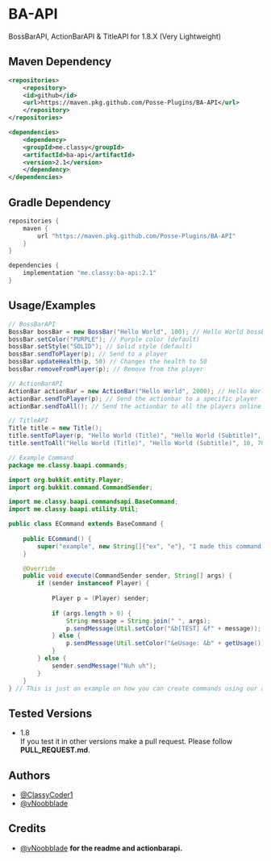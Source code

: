 # BA-API

BossBarAPI, ActionBarAPI & TitleAPI for 1.8.X (Very Lightweight)

## Maven Dependency
```xml
<repositories>
    <repository>
	<id>github</id>
	<url>https://maven.pkg.github.com/Posse-Plugins/BA-API</url>
    </repository>
</repositories>
```

```xml
<dependencies>
    <dependency>
	<groupId>me.classy</groupId>
	<artifactId>ba-api</artifactId>
	<version>2.1</version>
    </dependency>
</dependencies>
```

## Gradle Dependency
```groovy
repositories {
	maven {
		url "https://maven.pkg.github.com/Posse-Plugins/BA-API"
	}
}
```

```groovy
dependencies {
	implementation "me.classy:ba-api:2.1"
}
```

## Usage/Examples

```java
// BossBarAPI
BossBar bossBar = new BossBar("Hello World", 100); // Hello World bossbar with full health
bossBar.setColor("PURPLE"); // Purple color (default)
bossBar.setStyle("SOLID"); // Solid style (default)
bossBar.sendToPlayer(p); // Send to a player
bossBar.updateHealth(p, 50) // Changes the health to 50
bossBar.removeFromPlayer(p); // Remove from the player

// ActionBarAPI
ActionBar actionBar = new ActionBar("Hello World", 2000); // Hello World for 100 seconds
actionBar.sendToPlayer(p); // Send the actionbar to a specific player
actionBar.sendToAll(); // Send the actionbar to all the players online on the server

// TitleAPI
Title title = new Title();
title.sentToPlayer(p, "Hello World (Title)", "Hello World (Subtitle)", 10, 70, 20); // Hello World (title) and Hello World (subtitle) for 3.5 seconds (70 ticks)
title.sentToAll("Hello World (Title)", "Hello World (Subtitle)", 10, 70, 20); // Hello World (title) and Hello World (subtitle) for 3.5 seconds (70 ticks) to all players

// Example Command
package me.classy.baapi.commands;

import org.bukkit.entity.Player;
import org.bukkit.command.CommandSender;

import me.classy.baapi.commandsapi.BaseCommand;
import me.classy.baapi.utility.Util;

public class ECommand extends BaseCommand {
	
	public ECommand() {
		super("example", new String[]{"ex", "e"}, "I made this command for example, if you want to make a command then use this for example.", "/example <message> OR /ex <message> OR /e <message>", "e.command");
	}

	@Override
	public void execute(CommandSender sender, String[] args) {
		if (sender instanceof Player) {
			
			Player p = (Player) sender;
			
			if (args.length > 0) {
				String message = String.join(" ", args);
				p.sendMessage(Util.setColor("&b[TEST] &f" + message));
			} else {
				p.sendMessage(Util.setColor("&eUsage: &b" + getUsage()));
			}
		} else {
			sender.sendMessage("Nuh uh");
		}
	}
} // This is just an example on how you can create commands using our api.
```
## Tested Versions

* 1.8 <br>
If you test it in other versions make a pull request. Please follow **PULL_REQUEST.md**.

## Authors

- [@ClassyCoder1](https://github.com/ClassyCoder1)
- [@vNoobblade](https://github.com/vNoobblade)

## Credits
- [@vNoobblade](https://github.com/vNoobblade) **for the readme and actionbarapi.**
